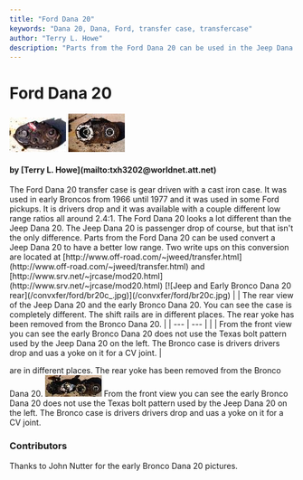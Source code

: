 ```yaml
---
title: "Ford Dana 20"
keywords: "Dana 20, Dana, Ford, transfer case, transfercase"
author: "Terry L. Howe"
description: "Parts from the Ford Dana 20 can be used in the Jeep Dana 20 to enhance the low range."
---
```


# Ford Dana 20
[![Early Bronco Dana 20 front](/convxfer/ford/br20b_.jpg)](/convxfer/ford/br20b.jpg)
[![Early Bronco Dana 20 rear](/convxfer/ford/br20a_.jpg)](/convxfer/ford/br20a.jpg)
<H4>by [Terry L. Howe](mailto:txh3202@worldnet.att.net)</H4>
The Ford Dana 20 transfer case is gear driven with a cast iron case.
It was used in early Broncos from 1966 until 1977 and it was used in
some Ford pickups.  It is drivers drop and it was available with a
couple different low range ratios all around 2.4:1.
The Ford Dana 20 looks a lot different than the Jeep Dana 20.  The
Jeep Dana 20 is passenger drop of course, but that isn't the only
difference.  Parts from the Ford Dana 20 can be used convert a Jeep
Dana 20 to have a better low range.  Two write ups on this conversion
are located at [http://www.off-road.com/~jweed/transfer.html](http://www.off-road.com/~jweed/transfer.html)
and [http://www.srv.net/~jrcase/mod20.html](http://www.srv.net/~jrcase/mod20.html)
[![Jeep and Early Bronco Dana 20 rear](/convxfer/ford/br20c_.jpg)](/convxfer/ford/br20c.jpg)
|  | The rear view of the Jeep Dana 20 and the early Bronco Dana 20.
You can see the case is completely different.  The shift rails
are in different places.  The rear yoke has been removed from
the Bronco Dana 20. |
| --- | --- |
|  | From the front view you can see the early Bronco Dana 20 does not
use the Texas bolt pattern used by the Jeep Dana 20 on the left.
The Bronco case is drivers drivers drop and uas a yoke on it for
a CV joint. |

are in different places.  The rear yoke has been removed from
the Bronco Dana 20.
[![Jeep and Early Bronco Dana 20 front](/convxfer/ford/br20d_.jpg)](/convxfer/ford/br20d.jpg)
From the front view you can see the early Bronco Dana 20 does not
use the Texas bolt pattern used by the Jeep Dana 20 on the left.
The Bronco case is drivers drivers drop and uas a yoke on it for
a CV joint.
### Contributors
Thanks to John Nutter for the early Bronco Dana 20 pictures.